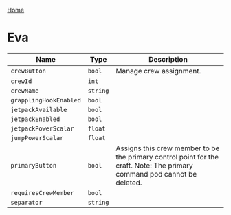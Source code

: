 [Home](https://wnp78.github.io/Sr2Xml/)

# Eva


|Name|Type|Description|
|--|--|--|
|`crewButton`|`bool`|Manage crew assignment.|
|`crewId`|`int`||
|`crewName`|`string`||
|`grapplingHookEnabled`|`bool`||
|`jetpackAvailable`|`bool`||
|`jetpackEnabled`|`bool`||
|`jetpackPowerScalar`|`float`||
|`jumpPowerScalar`|`float`||
|`primaryButton`|`bool`|Assigns this crew member to be the primary control point for the craft.  Note: The primary command pod cannot be deleted.|
|`requiresCrewMember`|`bool`||
|`separator`|`string`||


